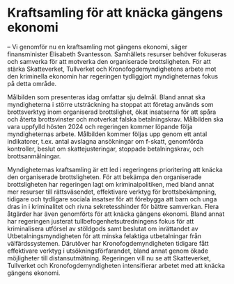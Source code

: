 # Kraftsamling för att knäcka gängens ekonomi

– Vi genomför nu en kraftsamling mot gängens ekonomi, säger finansminister Elisabeth Svantesson. Samhällets resurser behöver fokuseras och samverka för att motverka den organiserade brottsligheten. För att stärka Skatteverket, Tullverket och Kronofogdemyndighetens arbete mot den kriminella ekonomin har regeringen tydliggjort myndigheternas fokus på detta område.

Målbilden som presenteras idag omfattar sju delmål. Bland annat ska myndigheterna i större utsträckning ha stoppat att företag används som brottsverktyg inom organiserad brottslighet, ökat insatserna för att spåra och återta brottsvinster och motverkat falska betalningskrav. Målbilden ska vara uppfylld hösten 2024 och regeringen kommer löpande följa myndigheternas arbete. Målbilden kommer följas upp genom ett antal indikatorer, t.ex. antal avslagna ansökningar om f\-skatt, genomförda kontroller, beslut om skattejusteringar, stoppade betalningskrav, och brottsanmälningar.

Myndigheternas kraftsamling är ett led i regeringens prioritering att knäcka den organiserade brottsligheten. För att bekämpa den organiserade brottsligheten har regeringen lagt om kriminalpolitiken, med bland annat mer resurser till rättsväsendet, effektivare verktyg för brottsbekämpning, tidigare och tydligare sociala insatser för att förebygga att barn och unga dras in i kriminalitet och rivna sekretess­hinder för bättre samverkan. Flera åtgärder har även genomförts för att knäcka gängens ekonomi. Bland annat har regeringen justerat tullbefogenhetsutredningens fokus för att kriminalisera utförsel av stöldgods samt beslutat om inrättandet av Utbetalningsmyndigheten för att minska felaktiga utbetalningar från välfärdssystemen. Därutöver har Kronofogdemyndigheten tidigare fått effektivare verktyg i utsökningsförfarandet, bland annat genom ökade möjligheter till distansutmätning. Regeringen vill nu se att Skatteverket, Tullverket och Kronofogdemyndigheten intensifierar arbetet med att knäcka gängens ekonomi.
